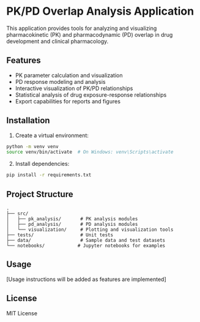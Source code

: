 # PK/PD Overlap Analysis Application

This application provides tools for analyzing and visualizing pharmacokinetic (PK) and pharmacodynamic (PD) overlap in drug development and clinical pharmacology.

## Features

- PK parameter calculation and visualization
- PD response modeling and analysis
- Interactive visualization of PK/PD relationships
- Statistical analysis of drug exposure-response relationships
- Export capabilities for reports and figures

## Installation

1. Create a virtual environment:
```bash
python -m venv venv
source venv/bin/activate  # On Windows: venv\Scripts\activate
```

2. Install dependencies:
```bash
pip install -r requirements.txt
```

## Project Structure

```
.
├── src/
│   ├── pk_analysis/       # PK analysis modules
│   ├── pd_analysis/       # PD analysis modules
│   └── visualization/     # Plotting and visualization tools
├── tests/                 # Unit tests
├── data/                  # Sample data and test datasets
└── notebooks/            # Jupyter notebooks for examples
```

## Usage

[Usage instructions will be added as features are implemented]

## License

MIT License